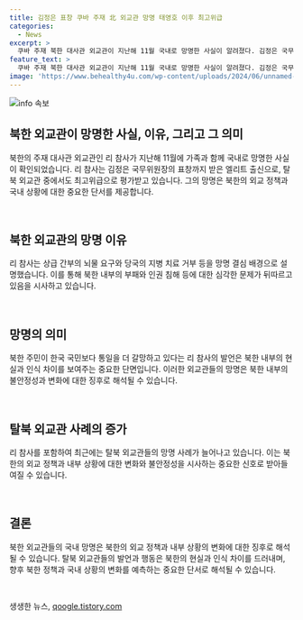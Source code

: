 ```yaml
---
title: 김정은 표창 쿠바 주재 北 외교관 망명 태영호 이후 최고위급
categories:
  - News
excerpt: >
  쿠바 주재 북한 대사관 외교관이 지난해 11월 국내로 망명한 사실이 알려졌다. 김정은 국무위원장의 표창까지 받은 엘리트 출신으로, 북한 탈북 외교관 중 최고위급자이다. 이에는 북한 쿠바 선박 청천강호 사건과 관련해 교섭을 담당했던 인물로 활약한 인물이자 김정은의 표창을 받은 인물이기도 하다. 이 외교관은 가족과 함께 망명한 이유로, 상급 간부의 뇌물 요구와 당국의 지병 치료 거부 등을 언론 인터뷰에서 밝혀 북한 주민의 통일 열망을 드러냈다. 또한, 북한의 외교 담당 부상들의 불우한 사연과 관련된 의문도 제기돼 있다. 이러한 사건은 2017년 이후 최대 규모의 엘리트 계층 탈북 사례로서 주목받고 있다.
feature_text: >
  쿠바 주재 북한 대사관 외교관이 지난해 11월 국내로 망명한 사실이 알려졌다. 김정은 국무위원장의 표창까지 받은 엘리트 출신으로, 북한 탈북 외교관 중 최고위급자이다. 이에는 북한 쿠바 선박 청천강호 사건과 관련해 교섭을 담당했던 인물로 활약한 인물이자 김정은의 표창을 받은 인물이기도 하다. 이 외교관은 가족과 함께 망명한 이유로, 상급 간부의 뇌물 요구와 당국의 지병 치료 거부 등을 언론 인터뷰에서 밝혀 북한 주민의 통일 열망을 드러냈다. 또한, 북한의 외교 담당 부상들의 불우한 사연과 관련된 의문도 제기돼 있다. 이러한 사건은 2017년 이후 최대 규모의 엘리트 계층 탈북 사례로서 주목받고 있다.
image: 'https://www.behealthy4u.com/wp-content/uploads/2024/06/unnamed-file.png'
---
```


<p><img src="https://www.behealthy4u.com/wp-content/uploads/2024/06/unnamed-file.png" alt="info 속보" /></p>

<h2 data-ke-size="size26">북한 외교관이 망명한 사실, 이유, 그리고 그 의미</h2>

<p>북한의 주재 대사관 외교관인 리 참사가 지난해 11월에 가족과 함께 국내로 망명한 사실이 확인되었습니다. 리 참사는 김정은 국무위원장의 표창까지 받은 엘리트 출신으로, 탈북 외교관 중에서도 최고위급으로 평가받고 있습니다. 그의 망명은 북한의 외교 정책과 국내 상황에 대한 중요한 단서를 제공합니다. </p>

<p data-ke-size="size16">&nbsp;</p>

<h2 data-ke-size="size26">북한 외교관의 망명 이유</h2>

<p>리 참사는 상급 간부의 뇌물 요구와 당국의 지병 치료 거부 등을 망명 결심 배경으로 설명했습니다. 이를 통해 북한 내부의 부패와 인권 침해 등에 대한 심각한 문제가 뒤따르고 있음을 시사하고 있습니다.</p>

<p data-ke-size="size16">&nbsp;</p>

<h2 data-ke-size="size26">망명의 의미</h2>

<p>북한 주민이 한국 국민보다 통일을 더 갈망하고 있다는 리 참사의 발언은 북한 내부의 현실과 인식 차이를 보여주는 중요한 단면입니다. 이러한 외교관들의 망명은 북한 내부의 불안정성과 변화에 대한 징후로 해석될 수 있습니다.</p>

<p data-ke-size="size16">&nbsp;</p>

<h2 data-ke-size="size26">탈북 외교관 사례의 증가</h2>

<p>리 참사를 포함하여 최근에는 탈북 외교관들의 망명 사례가 늘어나고 있습니다. 이는 북한의 외교 정책과 내부 상황에 대한 변화와 불안정성을 시사하는 중요한 신호로 받아들여질 수 있습니다. </p>

<p data-ke-size="size16">&nbsp;</p>

<h2 data-ke-size="size26">결론</h2>

<p>북한 외교관들의 국내 망명은 북한의 외교 정책과 내부 상황의 변화에 대한 징후로 해석될 수 있습니다. 탈북 외교관들의 발언과 행동은 북한의 현실과 인식 차이를 드러내며, 향후 북한 정책과 국내 상황의 변화를 예측하는 중요한 단서로 해석될 수 있습니다. </p>

<p data-ke-size="size16">&nbsp;</p>
생생한 뉴스, <a href="https://qoogle.tistory.com" rel="dofollow">qoogle.tistory.com</a>


